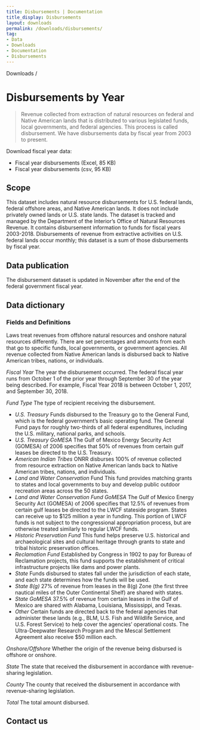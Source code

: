 ```yaml
---
title: Disbursements | Documentation
title_display: Disbursements
layout: downloads
permalink: /downloads/disbursements/
tag:
- Data
- Downloads
- Documentation
- Disbursements
---
```


<custom-link to="/downloads/" className="breadcrumb link-charlie">Downloads</custom-link> /
# Disbursements by Year

> Revenue collected from extraction of natural resources on federal and Native American lands that is distributed to various legislated funds, local governments, and federal agencies. This process is called disbursement. We have disbursements data by fiscal year from 2003 to present.

Download fiscal year data:

<ul class="downloads-download_links list-unstyled">
  <li><excel-link to="/downloads/disbursements/disbursements.xlsx">Fiscal year disbursements (Excel, 85 KB)</excel-link></li>
  <li><csv-link to="/downloads/csv/disbursements/disbursements.csv">Fiscal year disbursements (csv, 95 KB)</csv-link></li>
</ul>

## Scope

This dataset includes natural resource disbursements for U.S. federal lands, federal offshore areas, and Native American lands. It does not include privately owned lands or U.S. state lands. The dataset is tracked and managed by the Department of the Interior’s Office of Natural Resources Revenue. It contains disbursement information to funds for fiscal years 2003-2018. Disbursements of revenue from extractive activities on U.S. federal lands occur monthly; this dataset is a sum of those disbursements by fiscal year.

## Data publication

The disbursement dataset is updated in November after the end of the federal government fiscal year.

## Data dictionary

### Fields and Definitions
Laws treat revenues from offshore natural resources and onshore natural resources differently. There are set percentages and amounts from each that go to specific funds, local governments, or government agencies. All revenue collected from Native American lands is disbursed back to Native American tribes, nations, or individuals.

_Fiscal Year_ The year the disbursement occurred. The federal fiscal year runs from October 1 of the prior year through September 30 of the year being described. For example, Fiscal Year 2018 is between October 1, 2017,  and September 30, 2018.

_Fund Type_ The type of recipient receiving the disbursement.

* _U.S. Treasury_ Funds disbursed to the Treasury go to the General Fund, which is the federal government’s basic operating fund. The General Fund pays for roughly two-thirds of all federal expenditures, including the U.S. military, national parks, and schools.
* _U.S. Treasury GoMESA_ The Gulf of Mexico Energy Security Act (GOMESA) of 2006 specifies that 50% of revenues from certain gulf leases be directed to the U.S. Treasury.
* _American Indian Tribes_ ONRR disburses 100% of revenue collected from resource extraction on Native American lands back to Native American tribes, nations, and individuals.
* _Land and Water Conservation_ Fund This fund provides matching grants to states and local governments to buy and develop public outdoor recreation areas across the 50 states.
* _Land and Water Conservation Fund GoMESA_ The Gulf of Mexico Energy Security Act (GOMESA) of 2006 specifies that 12.5% of revenues from certain gulf leases be directed to the LWCF stateside program. States can receive up to $125 million a year in funding. This portion of LWCF funds is not subject to the congressional appropriation process, but are otherwise treated similarly to regular LWCF funds.
* _Historic Preservation Fund_ This fund helps preserve U.S. historical and archaeological sites and cultural heritage through grants to state and tribal historic preservation offices.
* _Reclamation Fund_ Established by Congress in 1902 to pay for Bureau of Reclamation projects, this fund supports the establishment of critical infrastructure projects like dams and power plants.
* _State_ Funds disbursed to states fall under the jurisdiction of each state, and each state determines how the funds will be used.
* _State 8(g)_ 27% of revenue from leases in the 8(g) Zone (the first three nautical miles of the Outer Continental Shelf) are shared with states.
* _State GoMESA_ 37.5% of revenue from certain leases in the Gulf of Mexico are shared with Alabama, Louisiana, Mississippi, and Texas.
* _Other_ Certain funds are directed back to the federal agencies that administer these lands (e.g., BLM, U.S. Fish and Wildlife Service, and U.S. Forest Service) to help cover the agencies’ operational costs. The Ultra-Deepwater Research Program and the Mescal Settlement Agreement also receive $50 million each.

_Onshore/Offshore_ Whether the origin of the revenue being disbursed is offshore or onshore.

_State_ The state that received the disbursement in accordance with revenue-sharing legislation.

_County_ The county that received the disbursement in accordance with revenue-sharing legislation.

_Total_ The total amount disbursed.

## Contact us
